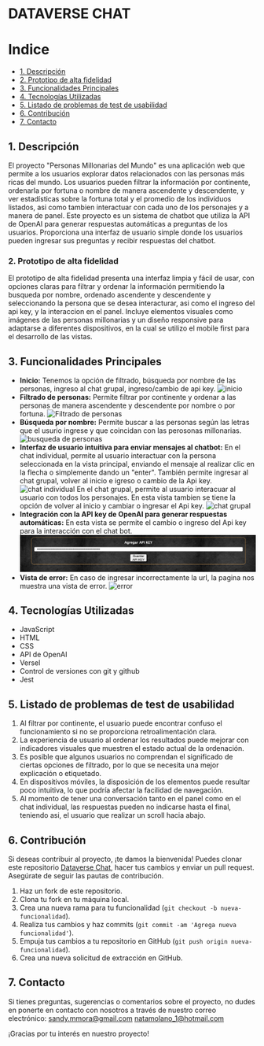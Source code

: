# DATAVERSE CHAT

# Indice
* [1. Descripción](#1-Descripción)
* [2. Prototipo de alta fidelidad](#2-Prototipodealtafidelidad)
* [3. Funcionalidades Principales](#3-FuncionalidadesPrincipales)
* [4. Tecnologías Utilizadas](#4-TecnologíasUtilizadas)
* [5. Listado de problemas de test de usabilidad](#5-Listadodeproblemasdetestdeusabilidad)
* [6. Contribución](#6-Contribución)
* [7. Contacto](#7-Contacto)

## 1. Descripción

El proyecto "Personas Millonarias del Mundo" es una aplicación web que permite a los usuarios explorar datos relacionados con las personas más ricas del mundo. Los usuarios pueden filtrar la información por continente, ordenarla por fortuna o nombre de manera ascendente y descendente, y ver estadísticas sobre la fortuna total y el promedio de los individuos listados, asi como tambien interactuar con cada uno de los personajes y a manera de panel. Este proyecto es un sistema de chatbot que utiliza la API de OpenAI para generar respuestas automáticas a preguntas de los usuarios. Proporciona una interfaz de usuario simple donde los usuarios pueden ingresar sus preguntas y recibir respuestas del chatbot.

### 2. Prototipo de alta fidelidad

El prototipo de alta fidelidad presenta una interfaz limpia y fácil de usar, con opciones claras para filtrar y ordenar la información permitiendo la busqueda por nombre, ordenado ascendente y descendente y seleccionando la persona que se desea interacturar, asi como el ingreso del api key, y la interaccion en el panel. Incluye elementos visuales como imágenes de las personas millonarias y un diseño responsive para adaptarse a diferentes dispositivos, en la cual se utilizo el mobile first para el desarrollo de las vistas.

## 3. Funcionalidades Principales

- __Inicio:__ Tenemos la opción de filtrado, búsqueda por nombre de las personas, ingreso al chat grupal, ingreso/cambio de api key.
![inicio](https://raw.githubusercontent.com/Natyushk/DEV014-dataverse-chat/main/src/assets/inicio.png)
- __Filtrado de personas:__ Permite filtrar por continente y ordenar a las personas de manera ascendente y descendente por nombre o por fortuna. ![Filtrado de personas](https://raw.githubusercontent.com/Natyushk/DEV014-dataverse-chat/main/src/assets/filtrar.png)
- __Búsqueda por nombre:__ Permite buscar a las personas según las letras que el usurio ingrese y que coincidan con las perosonas millonarias. ![busqueda de personas](https://raw.githubusercontent.com/Natyushk/DEV014-dataverse-chat/main/src/assets/busqueda.png)
- __Interfaz de usuario intuitiva para enviar mensajes al chatbot:__ En el chat individual, permite al usuario interactuar con la persona seleccionada en la vista principal, enviando el mensaje al realizar clic en la flecha o simplemente dando un "enter". También permite ingresar al chat grupal, volver al inicio e igreso o cambio de la Api key.![chat individual](https://raw.githubusercontent.com/Natyushk/DEV014-dataverse-chat/main/src/assets/chat%20individual.png)
En el chat grupal, permite al usuario interacuar al usuario con todos los personajes. En esta vista tambien se tiene la opción de volver al inicio y cambiar o ingresar el Api key. ![chat grupal](https://raw.githubusercontent.com/Natyushk/DEV014-dataverse-chat/main/src/assets/chat%20grupal.png)
- __Integración con la API key de OpenAI para generar respuestas automáticas:__ En esta vista se permite el cambio o ingreso del Api key para la interacción con el chat bot. ![api key](https://raw.githubusercontent.com/Natyushk/DEV014-dataverse-chat/main/src/assets/api%20key.png)
- __Vista de error:__ En caso de ingresar incorrectamente la url, la pagina nos muestra una vista de error. ![error](https://raw.githubusercontent.com/Natyushk/DEV014-dataverse-chat/main/src/assets/error.png)


## 4. Tecnologías Utilizadas

- JavaScript
- HTML
- CSS
- API de OpenAI
- Versel
- Control de versiones con git y github
- Jest

## 5. Listado de problemas de test de usabilidad

1. Al filtrar por continente, el usuario puede encontrar confuso el funcionamiento si no se proporciona retroalimentación clara.
2. La experiencia de usuario al ordenar los resultados puede mejorar con indicadores visuales que muestren el estado actual de la ordenación.
3. Es posible que algunos usuarios no comprendan el significado de ciertas opciones de filtrado, por lo que se necesita una mejor explicación o etiquetado.
4. En dispositivos móviles, la disposición de los elementos puede resultar poco intuitiva, lo que podría afectar la facilidad de navegación.
5. Al momento de tener una conversación tanto en el panel como en el chat individual, las respuestas pueden no indicarse hasta el final, teniendo asi, el usuario que realizar un scroll hacia abajo.

## 6. Contribución

Si deseas contribuir al proyecto, ¡te damos la bienvenida! Puedes clonar este repositorio [Dataverse Chat](https://github.com/Natyushk/DEV014-dataverse-chat    ), hacer tus cambios y enviar un pull request. Asegúrate de seguir las pautas de contribución.

1. Haz un fork de este repositorio.
2. Clona tu fork en tu máquina local.
3. Crea una nueva rama para tu funcionalidad (`git checkout -b nueva-funcionalidad`).
4. Realiza tus cambios y haz commits (`git commit -am 'Agrega nueva funcionalidad'`).
5. Empuja tus cambios a tu repositorio en GitHub (`git push origin nueva-funcionalidad`).
6. Crea una nueva solicitud de extracción en GitHub.

## 7. Contacto

Si tienes preguntas, sugerencias o comentarios sobre el proyecto, no dudes en ponerte en contacto con nosotros a través de nuestro correo electrónico: [sandy.mmora@gmail.com](mailto:sandy.mmora@gmail.co) [natamolano_1@hotmail.com](mailto:natamolano_1@hotmail.com)

¡Gracias por tu interés en nuestro proyecto!
